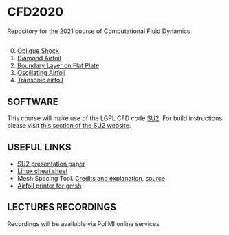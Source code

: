 # CFD2020
Repository for the 2021 course of Computational Fluid Dynamics
## 
0. [Oblique Shock](OBLIQUE_SHOCK)
1. [Diamond Airfoil](DIAMOND)
2. [Boundary Layer on Flat Plate](FLAT_PLATE)
3. [Oscillating Airfoil](PITCHING)
4. [Transonic airfoil](RAE2822)


## SOFTWARE
This course will make use of the LGPL CFD code [SU2](https://su2code.github.io). For build instructions please visit [this section of the SU2 website](https://su2code.github.io/docs_v7/Build-SU2-Linux-MacOS/).

## USEFUL LINKS
- [SU2 presentation paper](utils/SU2_AIAA2016.pdf)
- [Linux cheat sheet](utils/Linux_cheat_sheet.pdf)
- Mesh Spacing Tool. [Credits and explanation](https://www.cfd-online.com/Forums/openfoam-meshing/61785-blockmesh-grading-calculator.html), [source](utils/MeshSpace.zip)
- [Airfoil printer for gmsh](utils/printGeo)

## LECTURES RECORDINGS
Recordings will be available via PoliMI online services
